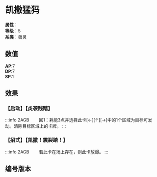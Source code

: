 <script setup>
let list = [
    { number: "2AGB-008", url: "/packs/2AGB" }
]
</script>

# 凯撒猛犸

**属性**：<CardAttribute text="火"/><br/>
**等级**：5<br/>
**系类**：兽灵

## 数值

**AP**:7<br/>
**DP**:7<br/>
**SP**:1

## 效果

### 【启动】【炎袭践踏】

:::info 2AGB
&emsp;&emsp;回1：耗能3点并选择此卡[←][↑][→]中的1个区域为目标可发动。清除目标区域上的卡牌。
:::

### 【招式】【凯撒！震裂踏！】

:::info 2AGB
&emsp;&emsp;若此卡在场上存在，则此卡放爆。
:::

## 编号版本

<CardNumberBox :list="list"/>